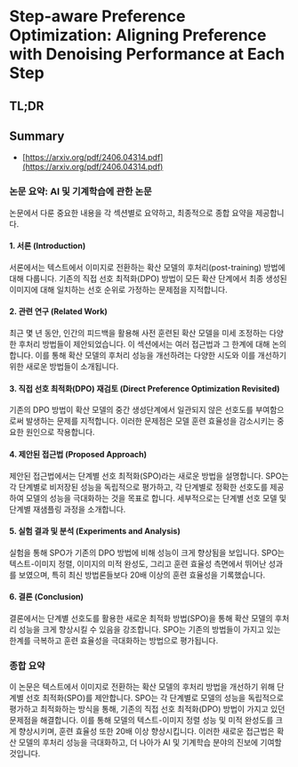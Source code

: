 # Step-aware Preference Optimization: Aligning Preference with Denoising Performance at Each Step
## TL;DR
## Summary
- [https://arxiv.org/pdf/2406.04314.pdf](https://arxiv.org/pdf/2406.04314.pdf)

### 논문 요약: AI 및 기계학습에 관한 논문
논문에서 다룬 중요한 내용을 각 섹션별로 요약하고, 최종적으로 종합 요약을 제공합니다.

#### 1. 서론 (Introduction)
서론에서는 텍스트에서 이미지로 전환하는 확산 모델의 후처리(post-training) 방법에 대해 다룹니다. 기존의 직접 선호 최적화(DPO) 방법이 모든 확산 단계에서 최종 생성된 이미지에 대해 일치하는 선호 순위로 가정하는 문제점을 지적합니다.

#### 2. 관련 연구 (Related Work)
최근 몇 년 동안, 인간의 피드백을 활용해 사전 훈련된 확산 모델을 미세 조정하는 다양한 후처리 방법들이 제안되었습니다. 이 섹션에서는 여러 접근법과 그 한계에 대해 논의합니다. 이를 통해 확산 모델의 후처리 성능을 개선하려는 다양한 시도와 이를 개선하기 위한 새로운 방법들이 소개됩니다.

#### 3. 직접 선호 최적화(DPO) 재검토 (Direct Preference Optimization Revisited)
기존의 DPO 방법이 확산 모델의 중간 생성단계에서 일관되지 않은 선호도를 부여함으로써 발생하는 문제를 지적합니다. 이러한 문제점은 모델 훈련 효율성을 감소시키는 중요한 원인으로 작용합니다.

#### 4. 제안된 접근법 (Proposed Approach)
제안된 접근법에서는 단계별 선호 최적화(SPO)라는 새로운 방법을 설명합니다. SPO는 각 단계별로 비저장된 성능을 독립적으로 평가하고, 각 단계별로 정확한 선호도를 제공하여 모델의 성능을 극대화하는 것을 목표로 합니다. 세부적으로는 단계별 선호 모델 및 단계별 재샘플링 과정을 소개합니다.

#### 5. 실험 결과 및 분석 (Experiments and Analysis)
실험을 통해 SPO가 기존의 DPO 방법에 비해 성능이 크게 향상됨을 보입니다. SPO는 텍스트-이미지 정렬, 이미지의 미적 완성도, 그리고 훈련 효율성 측면에서 뛰어난 성과를 보였으며, 특히 최신 방법론들보다 20배 이상의 훈련 효율성을 기록했습니다.

#### 6. 결론 (Conclusion)
결론에서는 단계별 선호도를 활용한 새로운 최적화 방법(SPO)을 통해 확산 모델의 후처리 성능을 크게 향상시킬 수 있음을 강조합니다. SPO는 기존의 방법들이 가지고 있는 한계를 극복하고 훈련 효율성을 극대화하는 방법으로 평가됩니다.

### 종합 요약
이 논문은 텍스트에서 이미지로 전환하는 확산 모델의 후처리 방법을 개선하기 위해 단계별 선호 최적화(SPO)를 제안합니다. SPO는 각 단계별로 모델의 성능을 독립적으로 평가하고 최적화하는 방식을 통해, 기존의 직접 선호 최적화(DPO) 방법이 가지고 있던 문제점을 해결합니다. 이를 통해 모델의 텍스트-이미지 정렬 성능 및 미적 완성도를 크게 향상시키며, 훈련 효율성 또한 20배 이상 향상시킵니다. 이러한 새로운 접근법은 확산 모델의 후처리 성능을 극대화하고, 더 나아가 AI 및 기계학습 분야의 진보에 기여할 것입니다.
